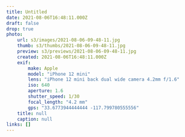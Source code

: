 ```yaml
---
title: Untitled
date: 2021-08-06T16:48:11.000Z
draft: false
drop: true
photo:
    url: s3/images/2021-08-06-09-48-11.jpg
    thumb: s3/thumbs/2021-08-06-09-48-11.jpg
    preview: s3/previews/2021-08-06-09-48-11.jpg
    created: 2021-08-06T16:48:11.000Z
    exif:
        make: Apple
        model: "iPhone 12 mini"
        lens: "iPhone 12 mini back dual wide camera 4.2mm f/1.6"
        iso: 640
        aperture: 1.6
        shutter_speed: 1/30
        focal_length: "4.2 mm"
        gps: "33.6773944444444 -117.799780555556"
    title: null
    caption: null
links: []
---
```

